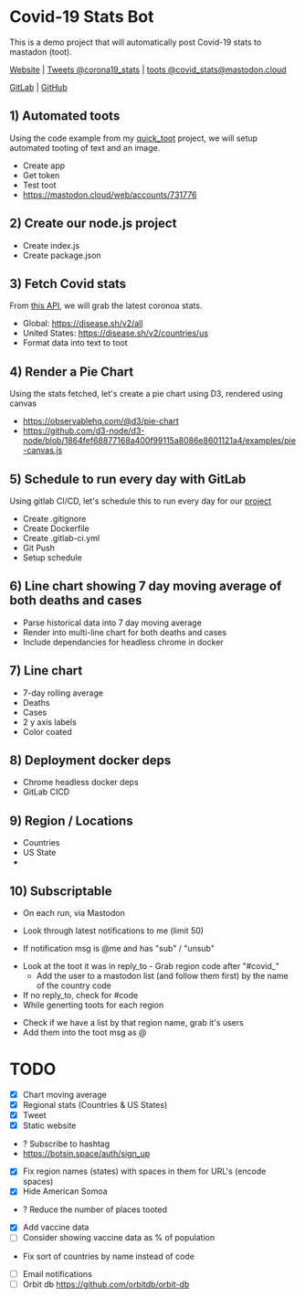 # Covid-19 Stats Bot

This is a demo project that will automatically post Covid-19 stats to mastadon (toot).

[Website](https://covid.yanoagenda.com) | [Tweets @corona19_stats](https://twitter.com/corona19_stats) | [toots @covid_stats@mastodon.cloud](https://mastodon.cloud/@covid_stats)

[GitLab](https://gitlab.com/covid-stats1/covid19_stats) | [GitHub](https://github.com/comster/covid19_stats)

## 1) Automated toots

Using the code example from my [quick_toot](https://github.com/comster/quick_toot) project, we will setup automated tooting of text and an image.

- Create app
- Get token
- Test toot 
- https://mastodon.cloud/web/accounts/731776

## 2) Create our node.js project

- Create index.js
- Create package.json


## 3) Fetch Covid stats

From [this API](https://disease.sh/), we will grab the latest coronoa stats.

- Global: https://disease.sh/v2/all
- United States: https://disease.sh/v2/countries/us
- Format data into text to toot


## 4) Render a Pie Chart

Using the stats fetched, let's create a pie chart using D3, rendered using canvas

- https://observablehq.com/@d3/pie-chart
- https://github.com/d3-node/d3-node/blob/1864fef68877168a400f99115a8086e8601121a4/examples/pie-canvas.js


## 5) Schedule to run every day with GitLab

Using gitlab CI/CD, let's schedule this to run every day for our [project](https://gitlab.com/covid-stats1/covid19_stats)

- Create .gitignore
- Create Dockerfile
- Create .gitlab-ci.yml
- Git Push
- Setup schedule


## 6) Line chart showing 7 day moving average of both deaths and cases

- Parse historical data into 7 day moving average
- Render into multi-line chart for both deaths and cases
- Include dependancies for headless chrome in docker


## 7) Line chart

- 7-day rolling average
- Deaths
- Cases
- 2 y axis labels
- Color coated


## 8) Deployment docker deps

- Chrome headless docker deps
- GitLab CICD


## 9) Region / Locations

- Countries
- US State
- 

## 10) Subscriptable

- On each run, via Mastodon
 + Look through latest notifications to me (limit 50)
  - If notification msg is @me and has "sub" / "unsub"
   + Look at the toot it was in reply_to
    - Grab region code after "#covid_"
      - Add the user to a mastodon list (and follow them first) by the name of the country code
   + If no reply_to, check for #code
 + While generting toots for each region
  - Check if we have a list by that region name, grab it's users
  - Add them into the toot msg as @


# TODO

- [x] Chart moving average
- [x] Regional stats (Countries & US States)
- [x] Tweet
- [x] Static website
- ? Subscribe to hashtag
- https://botsin.space/auth/sign_up
- [x] Fix region names (states) with spaces in them for URL's (encode spaces)
- [x] Hide American Somoa
- ? Reduce the number of places tooted
- [x] Add vaccine data
- [ ] Consider showing vaccine data as % of population
- Fix sort of countries by name instead of code
- [ ] Email notifications
- [ ] Orbit db https://github.com/orbitdb/orbit-db

